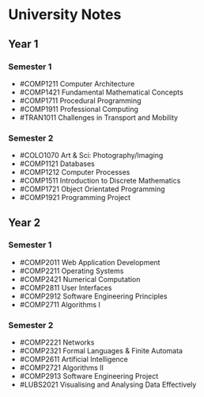 # University Notes
## Year 1
### Semester 1
- #COMP1211 Computer Architecture
- #COMP1421 Fundamental Mathematical Concepts
- #COMP1711 Procedural Programming
- #COMP1911 Professional Computing
- #TRAN1011 Challenges in Transport and Mobility
### Semester 2
- #COLO1070 Art & Sci: Photography/Imaging
- #COMP1121 Databases
- #COMP1212 Computer Processes
- #COMP1511 Introduction to Discrete Mathematics
- #COMP1721 Object Orientated Programming
- #COMP1921 Programming Project
## Year 2
### Semester 1
- #COMP2011 Web Application Development
- #COMP2211 Operating Systems
- #COMP2421 Numerical Computation
- #COMP2811 User Interfaces
- #COMP2912 Software Engineering Principles
- #COMP2711 Algorithms I
### Semester 2
- #COMP2221 Networks
- #COMP2321 Formal Languages & Finite Automata
- #COMP2611 Artificial Intelligence
- #COMP2721 Algorithms II
- #COMP2913 Software Engineering Project
- #LUBS2021 Visualising and Analysing Data Effectively